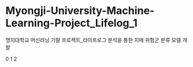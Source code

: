 # Myongji-University-Machine-Learning-Project_Lifelog_1
명지대학교 머신러닝 기말 프로젝트_라이프로그 분석을 통한 치매 위험군 분류 모델 개발


0 
1
2

